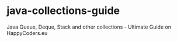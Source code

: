 # java-collections-guide
Java Queue, Deque, Stack and other collections - Ultimate Guide on HappyCoders.eu
